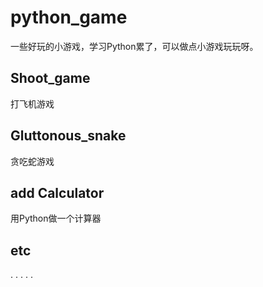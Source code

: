 # python_game

一些好玩的小游戏，学习Python累了，可以做点小游戏玩玩呀。

## Shoot_game
打飞机游戏

## Gluttonous_snake
贪吃蛇游戏

## add Calculator
用Python做一个计算器

## etc
.
.
.
.
.
